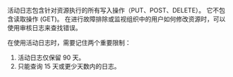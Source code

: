 活动日志包含针对资源执行的所有写入操作（PUT、POST、DELETE）。 它不包含读取操作 (GET)。 在进行故障排除或监视组织中的用户如何修改资源时，可以使用审核日志来查找错误。

在使用活动日志时，需要记住两个重要限制：

1. 活动日志仅保留 90 天。
2. 只能查询 15 天或更少天数内的日志。
